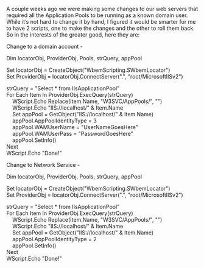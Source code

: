 A couple weeks ago we were making some changes to our web servers that
required all the Application Pools to be running as a known domain
user.  While it’s not hard to change it by hand, I figured it would be
smarter for me to have 2 scripts, one to make the changes and the other
to roll them back.  So in the interests of the greater good, here they
are:

Change to a domain account -

Dim locatorObj, ProviderObj, Pools, strQuery, appPool

Set locatorObj = CreateObject("WbemScripting.SWbemLocator")\
Set ProviderObj = locatorObj.ConnectServer(".", "root/MicrosoftIISv2")

strQuery = "Select \* from IIsApplicationPool"\
For Each Item In ProviderObj.ExecQuery(strQuery)\
    WScript.Echo Replace(Item.Name, "W3SVC/AppPools/", "")\
    WScript.Echo "IIS://localhost/" & Item.Name\
    Set appPool = GetObject("IIS://localhost/" & Item.Name)\
    appPool.AppPoolIdentityType = 3\
    appPool.WAMUserName = "UserNameGoesHere"\
    appPool.WAMUserPass = "PasswordGoesHere"\
    appPool.SetInfo()\
Next\
WScript.Echo "Done!"

Change to Network Service -

Dim locatorObj, ProviderObj, Pools, strQuery, appPool

Set locatorObj = CreateObject("WbemScripting.SWbemLocator")\
Set ProviderObj = locatorObj.ConnectServer(".", "root/MicrosoftIISv2")

strQuery = "Select \* from IIsApplicationPool"\
For Each Item In ProviderObj.ExecQuery(strQuery)\
    WScript.Echo Replace(Item.Name, "W3SVC/AppPools/", "")\
    WScript.Echo "IIS://localhost/" & Item.Name\
    Set appPool = GetObject("IIS://localhost/" & Item.Name)\
    appPool.AppPoolIdentityType = 2\
    appPool.SetInfo()\
Next\
WScript.Echo "Done!"

 
